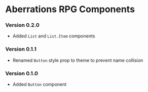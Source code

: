 # Aberrations RPG Components

### Version 0.2.0

- Added `List` and `List.Item` components

### Version 0.1.1

- Renamed `Button` style prop to theme to prevent name collision

### Version 0.1.0

- Added `Button` component
